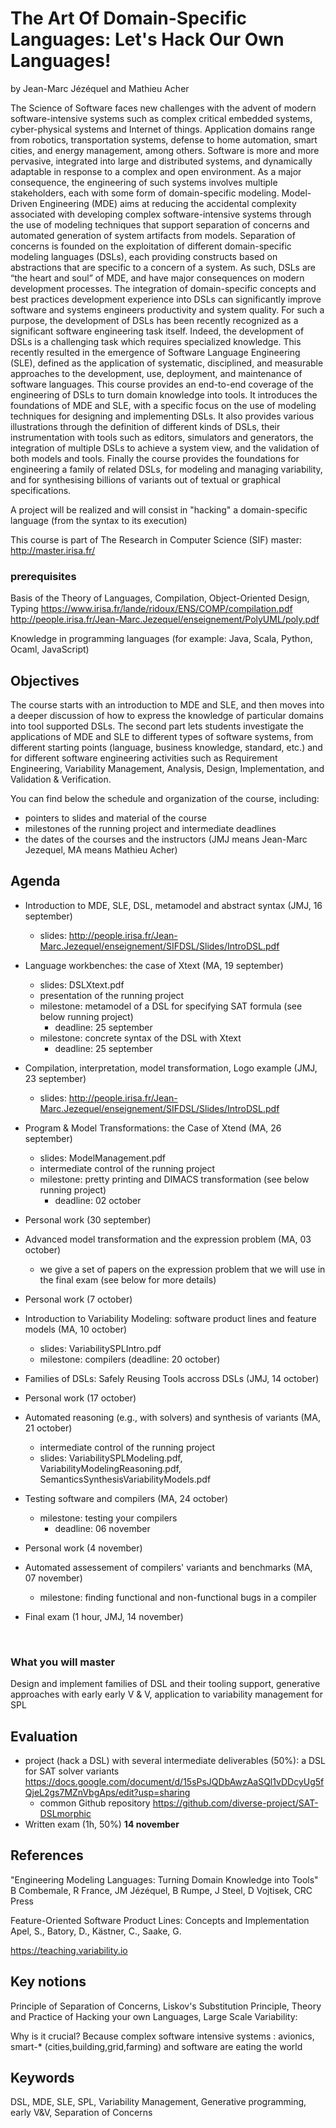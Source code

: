 # The Art Of Domain-Specific Languages: Let's Hack Our Own Languages!

by Jean-Marc Jézéquel and Mathieu Acher

The Science of Software faces new challenges with the advent of modern software-intensive systems such as complex critical embedded systems, cyber-physical systems and Internet of things. Application domains range from robotics, transportation systems, defense to home automation, smart cities, and energy management, among others. Software is more and more pervasive, integrated into large and distributed systems, and dynamically adaptable in response to a complex and open environment. As a major consequence, the engineering of such systems involves multiple stakeholders, each with some form of domain-specific modeling.
Model-Driven Engineering (MDE) aims at reducing the accidental complexity associated with developing complex software-intensive systems through the use of modeling techniques that support separation of concerns and automated generation of system artifacts from models. Separation of concerns is founded on the exploitation of different domain-specific modeling languages (DSLs), each providing constructs based on abstractions that are specific to a concern of a system. As such, DSLs are “the heart and soul” of MDE, and have major consequences on modern development processes.
The integration of domain-specific concepts and best practices development experience into DSLs can significantly improve software and systems engineers productivity and system quality. For such a purpose, the development of DSLs has been recently recognized as a significant software engineering task itself. Indeed, the development of DSLs is a challenging task which requires specialized knowledge. This recently resulted in the emergence of Software Language Engineering (SLE), defined as the application of systematic, disciplined, and measurable approaches to the development, use, deployment, and maintenance of software languages.
This course provides an end-to-end coverage of the engineering of DSLs to turn domain knowledge into tools. It introduces the foundations of MDE and SLE, with a specific focus on the use of modeling techniques for designing and implementing DSLs. It also provides various illustrations through the definition of different kinds of DSLs, their instrumentation with tools such as editors, simulators and generators, the integration of multiple DSLs to achieve a system view, and the validation of both models and tools. Finally the course provides the foundations for engineering a family of related DSLs, for modeling and managing variability, and for synthesising billions of variants out of textual or graphical specifications.

A project will be realized and will consist in "hacking" a domain-specific language (from the syntax to its execution) 

This course is part of The Research in Computer Science (SIF) master: http://master.irisa.fr/

### prerequisites
Basis of the Theory of Languages, Compilation, Object-Oriented Design, Typing
https://www.irisa.fr/lande/ridoux/ENS/COMP/compilation.pdf http://people.irisa.fr/Jean-Marc.Jezequel/enseignement/PolyUML/poly.pdf

Knowledge in programming languages (for example: Java, Scala, Python, Ocaml, JavaScript) 

## Objectives 

The course starts with an introduction to MDE and SLE, and then moves into a deeper discussion of how to express the knowledge of particular domains into tool supported DSLs. The second part lets students investigate the applications of MDE and SLE to different types of software systems, from different starting points (language, business knowledge, standard, etc.) and for different software engineering activities such as Requirement Engineering, Variability Management, Analysis, Design, Implementation, and Validation & Verification. 

You can find below the schedule and organization of the course, including:

* pointers to slides and material of the course
* milestones of the running project and intermediate deadlines 
* the dates of the courses and the instructors (JMJ means Jean-Marc Jezequel, MA means Mathieu Acher)

## Agenda

 * Introduction to MDE, SLE, DSL, metamodel and abstract syntax (JMJ, 16 september)

    * slides: http://people.irisa.fr/Jean-Marc.Jezequel/enseignement/SIFDSL/Slides/IntroDSL.pdf 

 * Language workbenches: the case of Xtext (MA, 19 september)

   * slides: DSLXtext.pdf 
   * presentation of the running project
   * milestone: metamodel of a DSL for specifying SAT formula (see below running project)
     * deadline: 25 september 
    * milestone: concrete syntax of the DSL with Xtext 
       * deadline: 25 september 

 * Compilation, interpretation, model transformation, Logo example (JMJ, 23 september)

    * slides: http://people.irisa.fr/Jean-Marc.Jezequel/enseignement/SIFDSL/Slides/IntroDSL.pdf

 * Program & Model Transformations: the Case of Xtend (MA, 26 september)

   * slides: ModelManagement.pdf 
   * intermediate control of the running project
   * milestone: pretty printing and DIMACS transformation (see below running project)
      - deadline: 02 october

 * Personal work (30 september)

 * Advanced model transformation and the expression problem (MA, 03 october)

    - we give a set of papers on the expression problem that we will use in the final exam  (see below for more details)

 * Personal work (7 october)

 * Introduction to Variability Modeling: software product lines and feature models (MA, 10 october)

   * slides: VariabilitySPLIntro.pdf 
   * milestone: compilers (deadline: 20 october)

* Families of DSLs: Safely Reusing Tools accross DSLs (JMJ, 14 october)

* Personal work (17 october)

 * Automated reasoning (e.g., with solvers) and synthesis of variants (MA, 21 october) 
   * intermediate control of the running project
   * slides: VariabilitySPLModeling.pdf, VariabilityModelingReasoning.pdf, SemanticsSynthesisVariabilityModels.pdf 

 * Testing software and compilers (MA, 24 october)

     - milestone: testing your compilers
        - deadline: 06 november

 * Personal work (4 november)

* Automated assessement of compilers' variants and benchmarks (MA, 07 november) 

     - milestone: finding functional and non-functional bugs in a compiler 

 * Final exam (1 hour, JMJ, 14 november)

    ​


### What you will master	

Design and implement families of DSL and their tooling support, generative approaches with early early V & V, application to variability management for SPL

## Evaluation	
+ project (hack a DSL) with several intermediate deliverables (50%): a DSL for SAT solver variants https://docs.google.com/document/d/15sPsJQDbAwzAaSQl1vDDcyUg5fQjeL2gs7MZnVbgAps/edit?usp=sharing
  + common Github repository <https://github.com/diverse-project/SAT-DSLmorphic>
+ Written exam (1h, 50%) **14 november**

## References	

"Engineering Modeling Languages: Turning Domain Knowledge into Tools" B Combemale, R France, JM Jézéquel, B Rumpe, J Steel, D Vojtisek, CRC Press

Feature-Oriented Software Product Lines: Concepts and Implementation
Apel, S., Batory, D., Kästner, C., Saake, G.

https://teaching.variability.io

## Key notions	

Principle of Separation of Concerns, Liskov's Substitution Principle, Theory and Practice of Hacking your own Languages, Large Scale Variability: 

Why is it crucial? 
Because complex software intensive systems : avionics, smart-* (cities,building,grid,farming) and software are eating the world

## Keywords	
DSL, MDE, SLE, SPL, Variability Management, Generative programming, early V&V, Separation of Concerns


